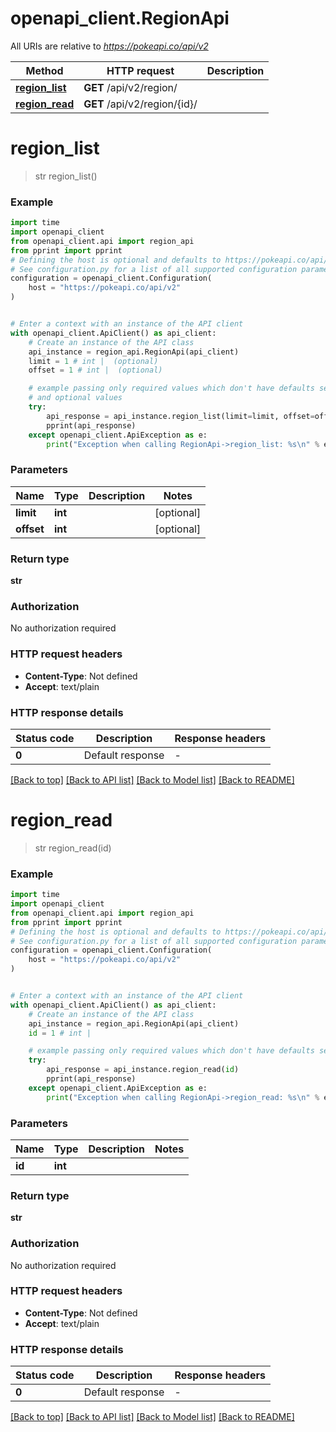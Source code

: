 # openapi_client.RegionApi

All URIs are relative to *https://pokeapi.co/api/v2*

Method | HTTP request | Description
------------- | ------------- | -------------
[**region_list**](RegionApi.md#region_list) | **GET** /api/v2/region/ | 
[**region_read**](RegionApi.md#region_read) | **GET** /api/v2/region/{id}/ | 


# **region_list**
> str region_list()



### Example


```python
import time
import openapi_client
from openapi_client.api import region_api
from pprint import pprint
# Defining the host is optional and defaults to https://pokeapi.co/api/v2
# See configuration.py for a list of all supported configuration parameters.
configuration = openapi_client.Configuration(
    host = "https://pokeapi.co/api/v2"
)


# Enter a context with an instance of the API client
with openapi_client.ApiClient() as api_client:
    # Create an instance of the API class
    api_instance = region_api.RegionApi(api_client)
    limit = 1 # int |  (optional)
    offset = 1 # int |  (optional)

    # example passing only required values which don't have defaults set
    # and optional values
    try:
        api_response = api_instance.region_list(limit=limit, offset=offset)
        pprint(api_response)
    except openapi_client.ApiException as e:
        print("Exception when calling RegionApi->region_list: %s\n" % e)
```


### Parameters

Name | Type | Description  | Notes
------------- | ------------- | ------------- | -------------
 **limit** | **int**|  | [optional]
 **offset** | **int**|  | [optional]

### Return type

**str**

### Authorization

No authorization required

### HTTP request headers

 - **Content-Type**: Not defined
 - **Accept**: text/plain


### HTTP response details

| Status code | Description | Response headers |
|-------------|-------------|------------------|
**0** | Default response |  -  |

[[Back to top]](#) [[Back to API list]](../README.md#documentation-for-api-endpoints) [[Back to Model list]](../README.md#documentation-for-models) [[Back to README]](../README.md)

# **region_read**
> str region_read(id)



### Example


```python
import time
import openapi_client
from openapi_client.api import region_api
from pprint import pprint
# Defining the host is optional and defaults to https://pokeapi.co/api/v2
# See configuration.py for a list of all supported configuration parameters.
configuration = openapi_client.Configuration(
    host = "https://pokeapi.co/api/v2"
)


# Enter a context with an instance of the API client
with openapi_client.ApiClient() as api_client:
    # Create an instance of the API class
    api_instance = region_api.RegionApi(api_client)
    id = 1 # int | 

    # example passing only required values which don't have defaults set
    try:
        api_response = api_instance.region_read(id)
        pprint(api_response)
    except openapi_client.ApiException as e:
        print("Exception when calling RegionApi->region_read: %s\n" % e)
```


### Parameters

Name | Type | Description  | Notes
------------- | ------------- | ------------- | -------------
 **id** | **int**|  |

### Return type

**str**

### Authorization

No authorization required

### HTTP request headers

 - **Content-Type**: Not defined
 - **Accept**: text/plain


### HTTP response details

| Status code | Description | Response headers |
|-------------|-------------|------------------|
**0** | Default response |  -  |

[[Back to top]](#) [[Back to API list]](../README.md#documentation-for-api-endpoints) [[Back to Model list]](../README.md#documentation-for-models) [[Back to README]](../README.md)

